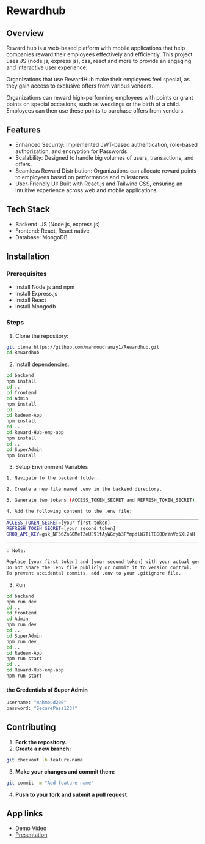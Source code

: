 # Rewardhub

## Overview

Reward hub is a web-based platform with mobile applications that help companies reward their employees effectively and efficiently. This project uses JS (node js, express js), css, react and more to provide an engaging and interactive user experience.

Organizations that use RewardHub make their employees feel special, as they gain access to exclusive offers from various vendors.

Organizations can reward high-performing employees with points or grant points on special occasions, such as weddings or the birth of a child. Employees can then use these points to purchase offers from vendors.

## Features

* Enhanced Security: Implemented JWT-based authentication, role-based authorization, and encryption for Passwords.
* Scalability: Designed to handle big volumes of users, transactions, and offers.
* Seamless Reward Distribution: Organizations can allocate reward points to employees based on performance and milestones.
* User-Friendly UI: Built with React.js and Tailwind CSS, ensuring an intuitive experience across web and mobile applications.

## Tech Stack

* Backend: JS (Node js, express js)
* Frontend: React, React native
* Database: MongoDB

## Installation
### Prerequisites
* Install Node.js and npm
* Install Express.js
* Install React
* install Mongodb

### Steps

1. Clone the repository:
```bash
git clone https://github.com/mahmoudramzy1/Rewardhub.git
cd Rewardhub
```
2. Install dependencies:
```bash
cd backend
npm install
cd ..
cd frontend
cd Admin
npm install
cd ..
cd Redeem-App
npm install
cd ..
cd Reward-Hub-emp-app
npm install
cd ..
cd SuperAdmin
npm install
```

3. Setup Environment Variables
```bash
1. Navigate to the backend folder.

2. Create a new file named .env in the backend directory.

3. Generate two tokens (ACCESS_TOKEN_SECRET and REFRESH_TOKEN_SECRET).

4. Add the following content to the .env file:
_______________________________________________________________________________
ACCESS_TOKEN_SECRET=[your first token]
REFRESH_TOKEN_SECRET=[your second token]
GROQ_API_KEY=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
_______________________________________________________________________________

💡 Note:

Replace [your first token] and [your second token] with your actual generated tokens.
Do not share the .env file publicly or commit it to version control.
To prevent accidental commits, add .env to your .gitignore file.
```

3. Run
```bash
cd backend
npm run dev
cd ..
cd frontend
cd Admin
npm run dev
cd ..
cd SuperAdmin
npm run dev
cd ..
cd Redeem-App
npm run start
cd ..
cd Reward-Hub-emp-app
npm run start
```

#### the Credentials of Super Admin
```bash
username: "mahmoud200"
password: "SecurePass123!"
```

## Contributing
1. **Fork the repository.**
2. **Create a new branch:**
```bash
git checkout -b feature-name
```
3. **Make your changes and commit them:**
```bash
git commit -m "Add feature-name"
```
4. **Push to your fork and submit a pull request.**

## App links

- [Demo Video](https://www.youtube.com/watch?v=WbNO3oei6IM)
- [Presentation](https://docs.google.com/presentation/d/1G9HICe-cMydpujCcK2k9I3LErt6GkGJR/edit#slide=id.p1)



